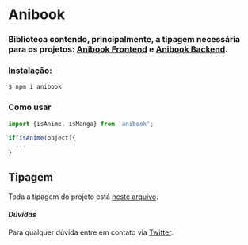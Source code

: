 # Anibook 

### Biblioteca contendo, principalmente, a tipagem necessária para os projetos: [Anibook Frontend](https://github.com/Bruce2107/anibook-frontend) e [Anibook Backend](https://github.com/Bruce2107/anibook-backend).

### Instalação:

```sh
$ npm i anibook
```

### Como usar

```js
import {isAnime, isManga} from 'anibook';

if(isAnime(object){
  ...
}
```

## **Tipagem** 
Toda a tipagem do projeto está [neste arquivo](https://github.com/Bruce2107/anibook/blob/master/index.d.ts).

#### _Dúvidas_

Para qualquer dúvida entre em contato via [Twitter](https://twitter.com/Bruce2107).
